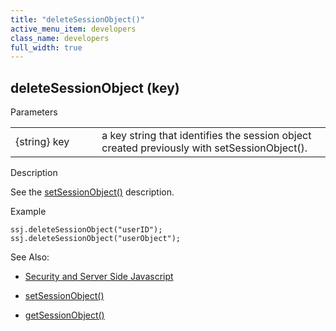 ```yaml
---
title: "deleteSessionObject()"
active_menu_item: developers
class_name: developers
full_width: true
---
```



## deleteSessionObject (key)

Parameters

<table>
<tr>
<td width="165">
{string} key

</td>
<td width="27">
</td>
<td width="688">
a key string that identifies the session object created previously with setSessionObject().

</td>
</tr>
</table>

Description

See the [setSessionObject()](setsessionobject.htm) description.

Example

    ssj.deleteSessionObject("userID");
    ssj.deleteSessionObject("userObject");
   

See Also:

 - [Security and Server Side Javascript](../../../server-side-scripting-overview/writing-secure-code.htm)

 - [setSessionObject()](setsessionobject.htm)

 - [getSessionObject()](getsessionobject.htm)

